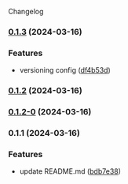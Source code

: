 Changelog
### [0.1.3](https://github.com/xabierlameiro/filtering-tool/compare/v0.1.2...v0.1.3) (2024-03-16)


### Features

* versioning config ([df4b53d](https://github.com/xabierlameiro/filtering-tool/commit/df4b53da55b5cbdb88851683609d4b1eb3b62c5a))

### [0.1.2](https://github.com/xabierlameiro/filtering-tool/compare/v0.1.2-0...v0.1.2) (2024-03-16)

### [0.1.2-0](https://github.com/xabierlameiro/filtering-tool/compare/v0.1.1...v0.1.2-0) (2024-03-16)

### 0.1.1 (2024-03-16)


### Features

* update README.md ([bdb7e38](https://github.com/xabierlameiro/filtering-tool/commit/bdb7e38fd66367133be1eba4014be3fa8d824b8d))
